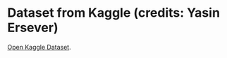 # Dataset from Kaggle (credits: Yasin Ersever)
 <a href="https://www.kaggle.com/datasets/yersever/500-person-gender-height-weight-bodymassindex">Open Kaggle Dataset</a>.
